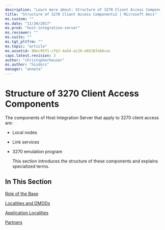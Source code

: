 ```yaml
---
description: "Learn more about: Structure of 3270 Client Access Components"
title: "Structure of 3270 Client Access Components2 | Microsoft Docs"
ms.custom: ""
ms.date: "11/30/2017"
ms.prod: "host-integration-server"
ms.reviewer: ""
ms.suite: ""
ms.tgt_pltfrm: ""
ms.topic: "article"
ms.assetid: 80ec95f1-cfb2-4a5d-ac26-e0318feb6cac
caps.latest.revision: 3
author: "christopherhouser"
ms.author: "hisdocs"
manager: "anneta"
---
```

# Structure of 3270 Client Access Components
The components of Host Integration Server that apply to 3270 client access are:  
  
- Local nodes  
  
- Link services  
  
- 3270 emulation program  
  
  This section introduces the structure of these components and explains specialized terms.  
  
## In This Section  
 [Role of the Base](../core/role-of-the-base1.md)  
  
 [Localities and DMODs](../core/localities-and-dmods2.md)  
  
 [Application Localities](../core/application-localities1.md)  
  
 [Partners](../core/partners2.md)
